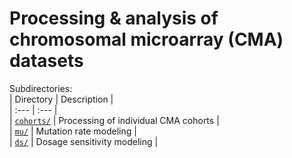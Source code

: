 # Processing & analysis of chromosomal microarray (CMA) datasets  

Subdirectories:  
| Directory | Description |  
| :--- | :--- |  
| [`cohorts/`](https://github.com/talkowski-lab/dsmap/tree/main/cma/cohorts) | Processing of individual CMA cohorts |  
| [`mu/`](https://github.com/talkowski-lab/dsmap/tree/main/cma/mu) | Mutation rate modeling |  
| [`ds/`](https://github.com/talkowski-lab/dsmap/tree/main/cma/ds) | Dosage sensitivity modeling |  
